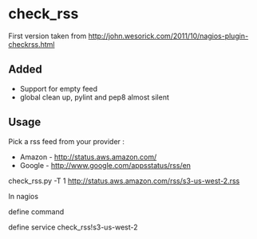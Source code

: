 
check_rss
=========


First version taken from http://john.wesorick.com/2011/10/nagios-plugin-checkrss.html


 Added 
------

 - Support for empty feed
 - global clean up, pylint and pep8 almost silent



Usage 
-----

Pick a rss feed from your provider :

 * Amazon - http://status.aws.amazon.com/
 * Google - http://www.google.com/appsstatus/rss/en


check_rss.py -T 1  http://status.aws.amazon.com/rss/s3-us-west-2.rss


In nagios 

define command

define service check_rss!s3-us-west-2

